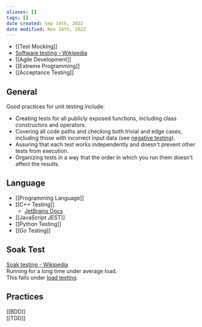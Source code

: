 ```yaml
---
aliases: []
tags: []
date created: Sep 14th, 2022
date modified: Nov 16th, 2022
---
```

- [[Test Mocking]]  
- [Software testing - Wikipedia](https://en.wikipedia.org/wiki/Software_testing)
- [[Agile Development]]
- [[Extreme Programming]]
- [[Acceptance Testing]]

## General
Good practices for unit testing include:
- Creating tests for all publicly exposed functions, including class constructors and operators.
- Covering all code paths and checking both trivial and edge cases, including those with incorrect input data (see [negative testing](https://en.wikipedia.org/wiki/Negative_testing)).
- Assuring that each test works independently and doesn't prevent other tests from execution.
- Organizing tests in a way that the order in which you run them doesn't affect the results.

## Language
- [[Programming Language]]
- [[C++ Testing]]
	- [JetBrains Docs](https://www.jetbrains.com/help/clion/unit-testing-tutorial.html#basics)  
- [[JavaScript JEST]]
- [[Python Testing]]
- [[Go Testing]]

## Soak Test
[Soak testing - Wikipedia](https://en.wikipedia.org/wiki/Soak_testing)  
Running for a long time under average load.  
This falls under [load testing](https://en.wikipedia.org/wiki/Load_testing "Load testing").

## Practices
[[BDD]]  
[[TDD]]